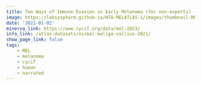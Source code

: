 ```yaml
---
title: Two Ways of Immune Evasion in Early Melanoma (for non-experts)
image: https://labsyspharm.github.io/HTA-MELATLAS-1/images/thumbnail-MEL1-full-story.jpg
date: '2021-01-02'
minerva_link: https://www.cycif.org/data/mel-2023/
info_link: /atlas-datasets/nirmal-maliga-vallius-2021/
show_page_link: false
tags:
    - MEL
    - melanoma
    - cycif
    - human
    - narrated
---
```

